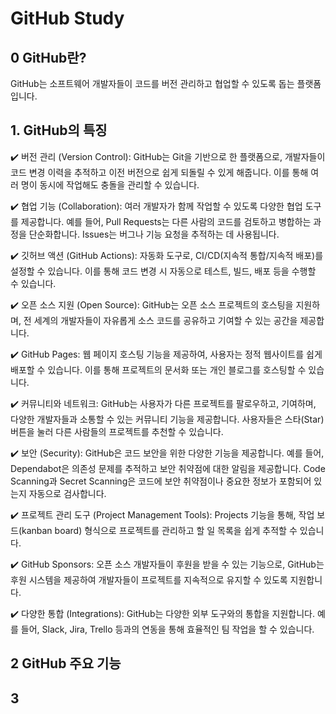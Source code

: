 # GitHub Study

## 0 GitHub란?

GitHub는 소프트웨어 개발자들이 코드를 버전 관리하고 협업할 수 있도록 돕는 플랫폼입니다.

## 1. GitHub의 특징

✔️ 버전 관리 (Version Control): GitHub는 Git을 기반으로 한 플랫폼으로, 개발자들이 코드 변경 이력을 추적하고 이전 버전으로 쉽게 되돌릴 수 있게 해줍니다. 이를 통해 여러 명이 동시에 작업해도 충돌을 관리할 수 있습니다.

✔️ 협업 기능 (Collaboration): 여러 개발자가 함께 작업할 수 있도록 다양한 협업 도구를 제공합니다. 예를 들어, Pull Requests는 다른 사람의 코드를 검토하고 병합하는 과정을 단순화합니다. Issues는 버그나 기능 요청을 추적하는 데 사용됩니다.

✔️ 깃허브 액션 (GitHub Actions): 자동화 도구로, CI/CD(지속적 통합/지속적 배포)를 설정할 수 있습니다. 이를 통해 코드 변경 시 자동으로 테스트, 빌드, 배포 등을 수행할 수 있습니다.

✔️ 오픈 소스 지원 (Open Source): GitHub는 오픈 소스 프로젝트의 호스팅을 지원하며, 전 세계의 개발자들이 자유롭게 소스 코드를 공유하고 기여할 수 있는 공간을 제공합니다.

✔️ GitHub Pages: 웹 페이지 호스팅 기능을 제공하여, 사용자는 정적 웹사이트를 쉽게 배포할 수 있습니다. 이를 통해 프로젝트의 문서화 또는 개인 블로그를 호스팅할 수 있습니다.

✔️ 커뮤니티와 네트워크: GitHub는 사용자가 다른 프로젝트를 팔로우하고, 기여하며, 다양한 개발자들과 소통할 수 있는 커뮤니티 기능을 제공합니다. 사용자들은 스타(Star) 버튼을 눌러 다른 사람들의 프로젝트를 추천할 수 있습니다.

✔️ 보안 (Security): GitHub은 코드 보안을 위한 다양한 기능을 제공합니다. 예를 들어, Dependabot은 의존성 문제를 추적하고 보안 취약점에 대한 알림을 제공합니다. Code Scanning과 Secret Scanning은 코드에 보안 취약점이나 중요한 정보가 포함되어 있는지 자동으로 검사합니다.

✔️ 프로젝트 관리 도구 (Project Management Tools): Projects 기능을 통해, 작업 보드(kanban board) 형식으로 프로젝트를 관리하고 할 일 목록을 쉽게 추적할 수 있습니다.

✔️ GitHub Sponsors: 오픈 소스 개발자들이 후원을 받을 수 있는 기능으로, GitHub는 후원 시스템을 제공하여 개발자들이 프로젝트를 지속적으로 유지할 수 있도록 지원합니다.

✔️ 다양한 통합 (Integrations): GitHub는 다양한 외부 도구와의 통합을 지원합니다. 예를 들어, Slack, Jira, Trello 등과의 연동을 통해 효율적인 팀 작업을 할 수 있습니다.

## 2 GitHub 주요 기능

## 3 
